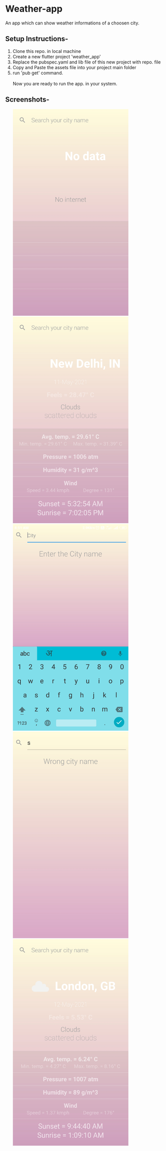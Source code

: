 # Weather-app
An app which can show weather informations of a choosen city.

## Setup Instructions- 
1. Clone this repo. in local machine
2. Create a new flutter project 'weather_app'
3. Replace the pubspec.yaml and lib file of this new project with repo. file
4. Copy and Paste the assets file into your project main folder
5. run 'pub get' command.<br>
<br>Now you are ready to run the app. in your system.

## Screenshots-
<ul>
<img src='https://github.com/sk662516/Weather-app/blob/main/Screenshots/1%20(1).jpg' height='650px'>
<img src='https://github.com/sk662516/Weather-app/blob/main/Screenshots/1%20(5).jpg' height='650px'>
<img src='https://github.com/sk662516/Weather-app/blob/main/Screenshots/1%20(4).jpg' height='650px'>
<img src='https://github.com/sk662516/Weather-app/blob/main/Screenshots/1%20(3).jpg' height='650px'>
<img src='https://github.com/sk662516/Weather-app/blob/main/Screenshots/1%20(2).jpg' height='650px'>
</ul>

